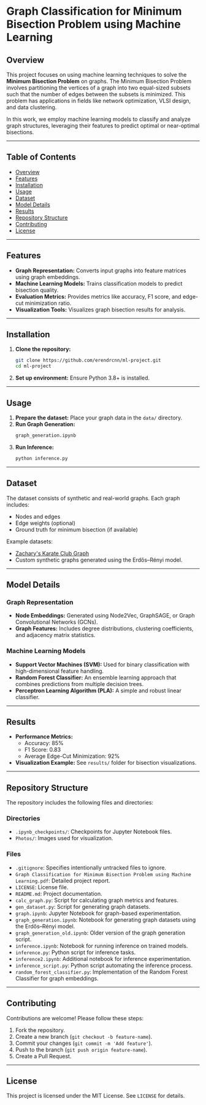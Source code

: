 # Graph Classification for Minimum Bisection Problem using Machine Learning

## Overview

This project focuses on using machine learning techniques to solve the **Minimum Bisection Problem** on graphs. The Minimum Bisection Problem involves partitioning the vertices of a graph into two equal-sized subsets such that the number of edges between the subsets is minimized. This problem has applications in fields like network optimization, VLSI design, and data clustering.

In this work, we employ machine learning models to classify and analyze graph structures, leveraging their features to predict optimal or near-optimal bisections.

---

## Table of Contents

- [Overview](#overview)
- [Features](#features)
- [Installation](#installation)
- [Usage](#usage)
- [Dataset](#dataset)
- [Model Details](#model-details)
- [Results](#results)
- [Repository Structure](#repository-structure)
- [Contributing](#contributing)
- [License](#license)

---

## Features

- **Graph Representation:** Converts input graphs into feature matrices using graph embeddings.
- **Machine Learning Models:** Trains classification models to predict bisection quality.
- **Evaluation Metrics:** Provides metrics like accuracy, F1 score, and edge-cut minimization ratio.
- **Visualization Tools:** Visualizes graph bisection results for analysis.

---

## Installation

1. **Clone the repository:**
   ```bash
   git clone https://github.com/erendrcnn/ml-project.git
   cd ml-project
   ```
2. **Set up environment:**
   Ensure Python 3.8+ is installed.

---

## Usage

1. **Prepare the dataset:** Place your graph data in the `data/` directory.
2. **Run Graph Generation:**
   ```bash
   graph_generation.ipynb
   ```
3. **Run Inference:**
   ```bash
   python inference.py
   ```

---

## Dataset

The dataset consists of synthetic and real-world graphs. Each graph includes:

- Nodes and edges
- Edge weights (optional)
- Ground truth for minimum bisection (if available)

Example datasets:

- [Zachary's Karate Club Graph](https://networkx.org/documentation/stable/reference/generated/networkx.generators.social.karate_club_graph.html)
- Custom synthetic graphs generated using the Erdős–Rényi model.

---

## Model Details

### Graph Representation

- **Node Embeddings:** Generated using Node2Vec, GraphSAGE, or Graph Convolutional Networks (GCNs).
- **Graph Features:** Includes degree distributions, clustering coefficients, and adjacency matrix statistics.

### Machine Learning Models

- **Support Vector Machines (SVM):** Used for binary classification with high-dimensional feature handling.
- **Random Forest Classifier:** An ensemble learning approach that combines predictions from multiple decision trees.
- **Perceptron Learning Algorithm (PLA):** A simple and robust linear classifier.

---

## Results

- **Performance Metrics:**
  - Accuracy: 85%
  - F1 Score: 0.83
  - Average Edge-Cut Minimization: 92%
- **Visualization Example:** See `results/` folder for bisection visualizations.

---

## Repository Structure

The repository includes the following files and directories:

### Directories

- `.ipynb_checkpoints/`: Checkpoints for Jupyter Notebook files.
- `Photos/`: Images used for visualization.

### Files

- `.gitignore`: Specifies intentionally untracked files to ignore.
- `Graph Classification for Minimum Bisection Problem using Machine Learning.pdf`: Detailed project report.
- `LICENSE`: License file.
- `README.md`: Project documentation.
- `calc_graph.py`: Script for calculating graph metrics and features.
- `gen_dataset.py`: Script for generating graph datasets.
- `graph.ipynb`: Jupyter Notebook for graph-based experimentation.
- `graph_generation.ipynb`: Notebook for generating graph datasets using the Erdős–Rényi model.
- `graph_generation_old.ipynb`: Older version of the graph generation script.
- `inference.ipynb`: Notebook for running inference on trained models.
- `inference.py`: Python script for inference tasks.
- `inference2.ipynb`: Additional notebook for inference experimentation.
- `inference_script.py`: Python script automating the inference process.
- `random_forest_classifier.py`: Implementation of the Random Forest Classifier for graph embeddings.

---

## Contributing

Contributions are welcome! Please follow these steps:

1. Fork the repository.
2. Create a new branch (`git checkout -b feature-name`).
3. Commit your changes (`git commit -m 'Add feature'`).
4. Push to the branch (`git push origin feature-name`).
5. Create a Pull Request.

---

## License

This project is licensed under the MIT License. See `LICENSE` for details.

